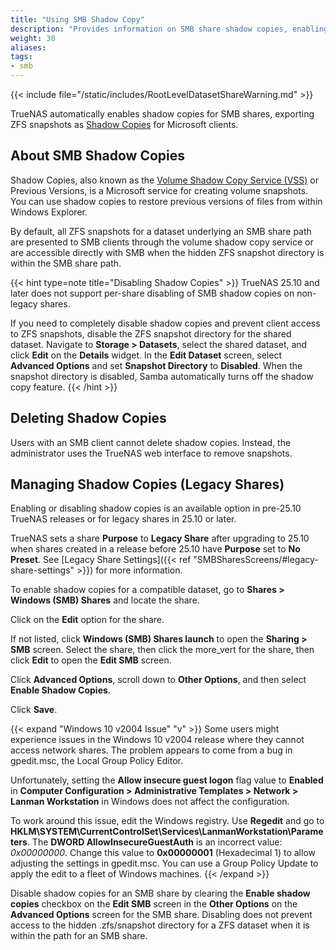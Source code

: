 ```yaml
---
title: "Using SMB Shadow Copy"
description: "Provides information on SMB share shadow copies, enabling shadow copies, and resolving an issue with Microsoft Windows 10 v2004 release."
weight: 30
aliases: 
tags:
- smb
---
```



{{< include file="/static/includes/RootLevelDatasetShareWarning.md" >}}

TrueNAS automatically enables shadow copies for SMB shares, exporting ZFS snapshots as [Shadow Copies](https://docs.microsoft.com/en-us/windows/win32/vss/shadow-copies-and-shadow-copy-sets) for Microsoft clients.

## About SMB Shadow Copies

Shadow Copies, also known as the [Volume Shadow Copy Service (VSS)](https://docs.microsoft.com/en-us/windows-server/storage/file-server/volume-shadow-copy-service) or Previous Versions, is a Microsoft service for creating volume snapshots.
You can use shadow copies to restore previous versions of files from within Windows Explorer.

By default, all ZFS snapshots for a dataset underlying an SMB share path are presented to SMB clients through the volume shadow copy service or are accessible directly with SMB when the hidden ZFS snapshot directory is within the SMB share path.

{{< hint type=note title="Disabling Shadow Copies" >}}
TrueNAS 25.10 and later does not support per-share disabling of SMB shadow copies on non-legacy shares.

If you need to completely disable shadow copies and prevent client access to ZFS snapshots, disable the ZFS snapshot directory for the shared dataset.
Navigate to **Storage > Datasets**, select the shared dataset, and click **Edit** on the **Details** widget.
In the **Edit Dataset** screen, select **Advanced Options** and set **Snapshot Directory** to **Disabled**.
When the snapshot directory is disabled, Samba automatically turns off the shadow copy feature.
{{< /hint >}}

## Deleting Shadow Copies

Users with an SMB client cannot delete shadow copies.
Instead, the administrator uses the TrueNAS web interface to remove snapshots.

## Managing Shadow Copies (Legacy Shares)

Enabling or disabling shadow copies is an available option in pre-25.10 TrueNAS releases or for legacy shares in 25.10 or later.

TrueNAS sets a share **Purpose** to **Legacy Share** after upgrading to 25.10 when shares created in a release before 25.10 have **Purpose** set to **No Preset**.
See [Legacy Share Settings]({{< ref "SMBSharesScreens/#legacy-share-settings" >}}) for more information.

To enable shadow copies for a compatible dataset, go to **Shares > Windows (SMB) Shares** and locate the share.

Click on the **Edit** option for the share.

If not listed, click **Windows (SMB) Shares <span class="material-icons">launch</span>** to open the **Sharing > SMB** screen.
Select the share, then click the <span class="material-icons">more_vert</span> for the share, then click **Edit** to open the **Edit SMB** screen.

Click **Advanced Options**, scroll down to **Other Options**, and then select **Enable Shadow Copies**.

Click **Save**.

{{< expand "Windows 10 v2004 Issue" "v" >}}
Some users might experience issues in the Windows 10 v2004 release where they cannot access network shares.
The problem appears to come from a bug in <file>gpedit.msc</file>, the Local Group Policy Editor.

Unfortunately, setting the **Allow insecure guest logon** flag value to **Enabled** in **Computer Configuration > Administrative Templates > Network > Lanman Workstation** in Windows does not affect the configuration.

To work around this issue, edit the Windows registry.
Use **Regedit** and go to **HKLM\SYSTEM\CurrentControlSet\Services\LanmanWorkstation\Parameters**.
The **DWORD AllowInsecureGuestAuth** is an incorrect value: *0x00000000*. Change this value to **0x00000001** (Hexadecimal 1) to allow adjusting the settings in <file>gpedit.msc</file>.
You can use a Group Policy Update to apply the edit to a fleet of Windows machines.
{{< /expand >}}

Disable shadow copies for an SMB share by clearing the **Enable shadow copies** checkbox on the **Edit SMB** screen in the **Other Options** on the **Advanced Options** screen for the SMB share.
Disabling does not prevent access to the hidden <file>.zfs/snapshot</file> directory for a ZFS dataset when it is within the path for an SMB share.
